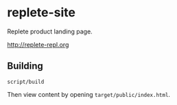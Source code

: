 # replete-site

Replete product landing page.

http://replete-repl.org

## Building

`script/build`

Then view content by opening `target/public/index.html`.